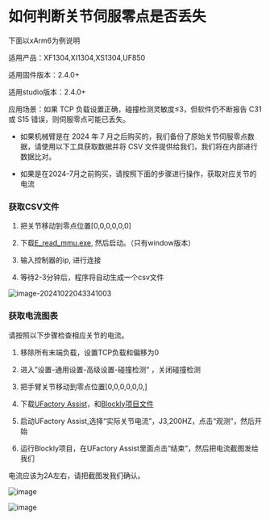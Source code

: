 # 如何判断关节伺服零点是否丢失

下面以xArm6为例说明

适用产品：XF1304,XI1304,XS1304,UF850

适用固件版本：2.4.0+

适用studio版本：2.4.0+

应用场景：如果 TCP 负载设置正确，碰撞检测灵敏度≤3，但软件仍不断报告 C31 或 S15 错误，则伺服零点可能已丢失。

* 如果机械臂是在 2024 年 7 月之后购买的，我们备份了原始关节伺服零点数据，请使用以下工具获取数据并将 CSV 文件提供给我们，我们将在内部进行数据比对。

* 如果是在2024-7月之前购买，请按照下面的步骤进行操作，获取对应关节的电流

### 获取CSV文件

1. 把关节移动到零点位置[0,0,0,0,0,0]

2. 下载[E_read_mmu.exe](https://share.weiyun.com/8m5KIIUu), 然后启动。（只有window版本）

3. 输入控制器的ip, 进行连接

4. 等待2-3分钟后，程序将自动生成一个csv文件

![image-20241022043341003](C:\Users\Kristin\AppData\Roaming\Typora\typora-user-images\image-20241022043341003.png)

### 获取电流图表

请按照以下步骤检查相应关节的电流。

1. 移除所有末端负载，设置TCP负载和偏移为0

2. 进入”设置-通用设置-高级设置-碰撞检测“ ，关闭碰撞检测

3. 把手臂关节移动到零点位置[0,0,0,0,0,0,]

4. 下载[UFactory Assist](https://share.weiyun.com/idk8s0aA)，和[Blockly项目文件](https://share.weiyun.com/3XP8CQ04)

5. 启动UFactory Assist,选择“实际关节电流”，J3,200HZ，点击“观测”，然后开始

6. 运行Blockly项目，在UFactory Assist里面点击“结束”，然后把电流截图发给我们

电流应该为2A左右，请把截图发我们确认。

![image](https://github.com/xArm-Developer/ufactory_docs/blob/main/cn/.gitbook/assets/3.png)

![image](https://github.com/xArm-Developer/ufactory_docs/blob/main/cn/.gitbook/assets/4.png)
